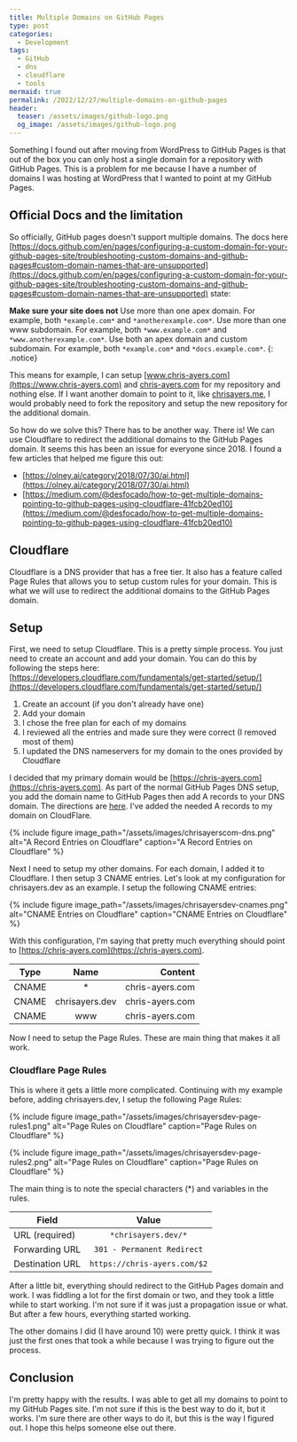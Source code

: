 ```yaml
---
title: Multiple Domains on GitHub Pages
type: post
categories:
  - Development
tags:
  - GitHub
  - dns
  - cloudflare
  - tools
mermaid: true
permalink: /2022/12/27/multiple-domains-on-github-pages
header:
  teaser: /assets/images/github-logo.png
  og_image: /assets/images/github-logo.png
---
```


Something I found out after moving from WordPress to GitHub Pages is that out of the box you can only host a single domain for a repository with GitHub Pages. This is a problem for me because I have a number of domains I was hosting at WordPress that I wanted to point at my GitHub Pages.

## Official Docs and the limitation

So officially, GitHub pages doesn't support multiple domains. The docs here [https://docs.github.com/en/pages/configuring-a-custom-domain-for-your-github-pages-site/troubleshooting-custom-domains-and-github-pages#custom-domain-names-that-are-unsupported](https://docs.github.com/en/pages/configuring-a-custom-domain-for-your-github-pages-site/troubleshooting-custom-domains-and-github-pages#custom-domain-names-that-are-unsupported) state:

**Make sure your site does not**
Use more than one apex domain. For example, both `*example.com*` and `*anotherexample.com*`.
Use more than one www subdomain. For example, both `*www.example.com*` and `*www.anotherexample.com*`.
Use both an apex domain and custom subdomain. For example, both `*example.com*` and `*docs.example.com*`.
{: .notice}

This means for example, I can setup [www.chris-ayers.com](https://www.chris-ayers.com) and [chris-ayers.com](https://chris-ayers.com) for my repository and nothing else.
If I want another domain to point to it, like [chrisayers.me](https://chrisayers.me), I would probably need to fork the repository and setup the new repository for the additional domain.

So how do we solve this? There has to be another way. There is! We can use Cloudflare to redirect the additional domains to the GitHub Pages domain. It seems this has been an issue for everyone since 2018. I found a few articles that helped me figure this out:

- [https://olney.ai/category/2018/07/30/ai.html](https://olney.ai/category/2018/07/30/ai.html)
- [https://medium.com/@desfocado/how-to-get-multiple-domains-pointing-to-github-pages-using-cloudflare-41fcb20ed10](https://medium.com/@desfocado/how-to-get-multiple-domains-pointing-to-github-pages-using-cloudflare-41fcb20ed10)

## Cloudflare

Cloudflare is a DNS provider that has a free tier. It also has a feature called Page Rules that allows you to setup custom rules for your domain. This is what we will use to redirect the additional domains to the GitHub Pages domain.

## Setup

First, we need to setup Cloudflare. This is a pretty simple process. You just need to create an account and add your domain. You can do this by following the steps here: [https://developers.cloudflare.com/fundamentals/get-started/setup/](https://developers.cloudflare.com/fundamentals/get-started/setup/)

1. Create an account (if you don't already have one)
2. Add your domain
3. I chose the free plan for each of my domains
4. I reviewed all the entries and made sure they were correct (I removed most of them)
5. I updated the DNS nameservers for my domain to the ones provided by Cloudflare

I decided that my primary domain would be [https://chris-ayers.com](https://chris-ayers.com). As part of the normal GitHub Pages DNS setup, you add the domain name to GitHub Pages then add A records to your DNS domain. The directions are [here](https://docs.github.com/en/pages/configuring-a-custom-domain-for-your-github-pages-site/managing-a-custom-domain-for-your-github-pages-site#configuring-an-apex-domain). I've added the needed A records to my domain on CloudFlare.

{% include figure image_path="/assets/images/chrisayerscom-dns.png" alt="A Record Entries on Cloudflare" caption="A Record Entries on Cloudflare" %}

Next I need to setup my other domains. For each domain, I added it to Cloudflare. I then setup 3 CNAME entries. Let's look at my configuration for chrisayers.dev as an example. I setup the following CNAME entries:

{% include figure image_path="/assets/images/chrisayersdev-cnames.png" alt="CNAME Entries on Cloudflare" caption="CNAME Entries on Cloudflare" %}

With this configuration, I'm saying that pretty much everything should point to [https://chris-ayers.com](https://chris-ayers.com).

| Type  |      Name      |         Content |
| ----- | :------------: | --------------: |
| CNAME |       \*       | chris-ayers.com |
| CNAME | chrisayers.dev | chris-ayers.com |
| CNAME |      www       | chris-ayers.com |

Now I need to setup the Page Rules. These are main thing that makes it all work.

### Cloudflare Page Rules

This is where it gets a little more complicated. Continuing with my example before, adding chrisayers.dev, I setup the following Page Rules:

{% include figure image_path="/assets/images/chrisayersdev-page-rules1.png" alt="Page Rules on Cloudflare" caption="Page Rules on Cloudflare" %}

{% include figure image_path="/assets/images/chrisayersdev-page-rules2.png" alt="Page Rules on Cloudflare" caption="Page Rules on Cloudflare" %}

The main thing is to note the special characters (\*) and variables in the rules.

| Field           |            Value             |
| --------------- | :--------------------------: |
| URL (required)  |     `*chrisayers.dev/*`      |
| Forwarding URL  |  `301 - Permanent Redirect`  |
| Destination URL | `https://chris-ayers.com/$2` |

After a little bit, everything should redirect to the GitHub Pages domain and work. I was fiddling a lot for the first domain or two, and they took a little while to start working. I'm not sure if it was just a propagation issue or what. But after a few hours, everything started working.

The other domains I did (I have around 10) were pretty quick. I think it was just the first ones that took a while because I was trying to figure out the process.

## Conclusion

I'm pretty happy with the results. I was able to get all my domains to point to my GitHub Pages site. I'm not sure if this is the best way to do it, but it works. I'm sure there are other ways to do it, but this is the way I figured out. I hope this helps someone else out there.
